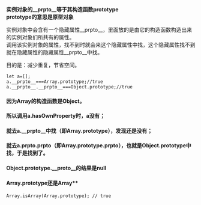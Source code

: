 **实例对象的__prpto__等于其构造函数prototype**</br>
**prototype的意思是原型对象**</br>

实例对象中会含有一个隐藏属性__prpto__，里面放的是由它的构造函数构造出来的实例对象们所共有的属性。</br>
调用该实例对象的属性，找不到时就会来这个隐藏属性中找，这个隐藏属性找不到就在隐藏属性的隐藏属性__prpto__中找。</br>

目的是：减少重复，节省空间。</br>
```
let a=[];
a.__prpto__===Array.prototype;//true
a.__prpto__.__prpto__===Object.prototype;//true 
```

####  因为Array的构造函数是Object。</br>

#### 所以调用a.hasOwnProperty时，a没有；</br>
####  就去a.__prpto__中找（即Array.prototype），发现还是没有；</br>
####  就去a.__prpto__.__prpto__（即Array.prototype.__prpto__），也就是Object.prototype中找，于是找到了。</br>

####  Object.prototype.__proto__的结果是null
####  Array.prototype还是Array**

```Array.isArray(Array.prototype); // true```
